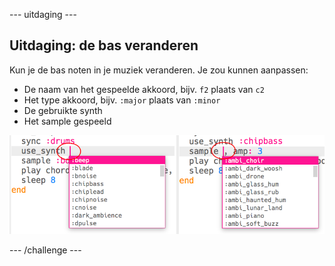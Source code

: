 \--- uitdaging \---

## Uitdaging: de bas veranderen

Kun je de bas noten in je muziek veranderen. Je zou kunnen aanpassen:

+ De naam van het gespeelde akkoord, bijv. `f2` plaats van `c2`
+ Het type akkoord, bijv. `:major` plaats van `:minor`
+ De gebruikte synth
+ Het sample gespeeld

![screenshot](images/dj-bass-challenge.png)

\--- /challenge \---